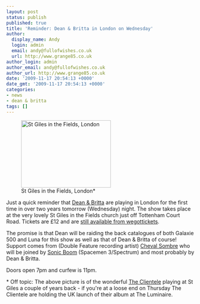 ```yaml
---
layout: post
status: publish
published: true
title: 'Reminder: Dean & Britta in London on Wednesday'
author:
  display_name: Andy
  login: admin
  email: andy@fullofwishes.co.uk
  url: http://www.grange85.co.uk
author_login: admin
author_email: andy@fullofwishes.co.uk
author_url: http://www.grange85.co.uk
date: '2009-11-17 20:54:13 +0000'
date_gmt: '2009-11-17 20:54:13 +0000'
categories:
- news
- dean & britta
tags: []
---
```

<p><figure class="caption alignright"><a href="http://www.flickr.com/photos/grange85/348320701/"><img alt="St Giles in the Fields, London" src="http://farm1.static.flickr.com/158/348320701_22eeceda81_m.jpg" title="St Giles in the Fields, London" width="240" height="180" /></a><figcaption class="caption-text">St Giles in the Fields, London*</figcaption></figure>
<p>Just a quick reminder that <a href="http://www.deanandbritta.com">Dean & Britta</a> are playing in London for the first time in over two years tomorrow (Wednesday) night. The show takes place at the very lovely <span class="removed_link" title="http://www.stgilesonline.org/our-church/location.php">St Giles in the Fields</span> church just off Tottenham Court Road. Tickets are £12 and are <a href="http://www.wegottickets.com/event/61068">still available from wegottickets</a>.</p>
<p>The promise is that Dean will be raiding the back catalogues of both Galaxie 500 and Luna for this show as well as that of Dean & Britta of course! Support comes from (Double Feature recording artist) <a href="http://www.myspace.com/chevalsombre">Cheval Sombre</a> who will be joined by <a href="http://sonic-boom.info/">Sonic Boom</a> (Spacemen 3/Spectrum) and most probably by Dean & Britta.</p>
<p>Doors open 7pm and curfew is 11pm.</p>
<p>* Off topic: The above picture is of the wonderful <a href="http://theclientele.co.uk/">The Clientele</a> playing at St Giles a couple of years back - if you're at a loose end on Thursday The Clientele are holding the UK launch of their album at <span class="removed_link" title="http://www.theluminaire.co.uk/">The Luminaire</span>.</p>
